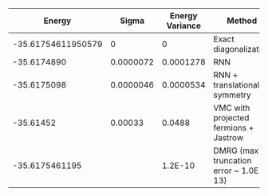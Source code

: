 | Energy                | Sigma           | Energy Variance  | Method                                                           | Data Repository                     |
|-----------------------|-----------------|------------------|------------------------------------------------------------------|-------------------------------------|
| -35.61754611950579    | 0               | 0                | Exact diagonalization                                            | N/A                                 |
| -35.6174890           | 0.0000072       | 0.0001278        | RNN                                                              |                                     |
| -35.6175098           | 0.0000046       | 0.0000534        | RNN + translational symmetry                                     |                                     |
| -35.61452             | 0.00033         | 0.0488           | VMC with projected fermions + Jastrow                            |
| -35.6175461195        |                 | 1.2E-10          | DMRG (max truncation error ~ 1.0E-13)                            |
